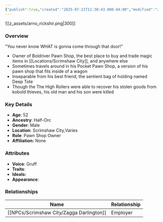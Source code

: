 ```yaml
---
{"publish":true,"created":"2025-07-21T11:30:43.000-04:00","modified":"2025-07-25T12:38:56.000-04:00","cssclasses":""}
---
```



![[z_assets/arno_rickshir.png|300]]

### Overview
"You never know WHAT is gonna come through that door!"
- Owner of Boldriver Pawn Shop, the best place to buy and trade magic items in [[Locations/Scrimshaw City]], and anywhere else
- Sometimes travels around in his Pocket Pawn Shop, a version of his pawn shop that fits inside of a wagon
- Inseparable from his best friend, the sentient bag of holding named Deep Tote
- Though the The High Rollers were able to recover his stolen goods from kobold thieves, his old man and his son were killed

### Key Details
- **Age**: 52
- **Ancestry**: Half-Orc
- **Gender**: Male
- **Location**: Scrimshaw City,Varies
- **Role**: Pawn Shop Owner
- **Affiliation:** None

### Attributes
- **Voice**: Gruff
- **Traits**: 
- **Ideals:** 
- **Appearance**:

### Relationships

| Name                 | Relationship |
| -------------------- | ------------ |
| [[NPCs/Scrimshaw City/Zagga Darlington]] | Employer     |
